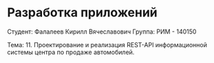 # Разработка приложений

Студент: Фалалеев Кирилл Вячеславович
Группа: РИМ - 140150

Тема: 11. Проектирование и реализация REST-API информационной системы центра по продаже автомобилей.
